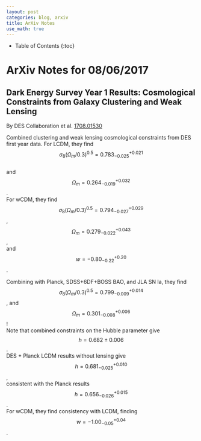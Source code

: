 ```yaml
---
layout: post
categories: blog, arxiv
title: ArXiv Notes
use_math: true
---
```


* Table of Contents
{:toc}


# ArXiv Notes for 08/06/2017

## Dark Energy Survey Year 1 Results: Cosmological Constraints from Galaxy Clustering and Weak Lensing

By DES Collaboration et al. [1708.01530](https://arxiv.org/abs/1708.01530)

Combined clustering and weak lensing cosmological constraints from DES first year data. For LCDM, they find   
$$\sigma_8(\Omega_m/0.3)^{0.5} = 0.783_{-0.025}^{+0.021} $$  
and
$$ \Omega_m = 0.264_{-0.019}^{+0.032} $$.  
For wCDM, they find 
$$ \sigma_8(\Omega_m/0.3)^{0.5} = 0.794_{-0.027}^{+0.029} $$,  
$$ \Omega_m = 0.279_{-0.022}^{+0.043} $$,  
and 
$$ w = -0.80_{-0.22}^{+0.20} $$.

Combining with Planck, SDSS+6DF+BOSS BAO, and JLA SN Ia, they find 
$$ \sigma_8(\Omega_m/0.3)^{0.5} = 0.799_{-0.009}^{+0.014} $$,
and 
$$ \Omega_m = 0.301_{-0.008}^{+0.006} $$!  
Note that combined constraints on the Hubble parameter give 
$$ h=0.682 \pm 0.006 $$.  
DES + Planck LCDM results without lensing give  
$$ h = 0.681_{-0.025}^{+0.010} $$,  
consistent with the Planck results  
$$ h = 0.656_{-0.026}^{+0.015} $$.  
For wCDM, they find consistency with LCDM, finding 
$$ w = -1.00_{-0.05}^{+0.04} $$.
